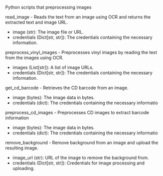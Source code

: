 Python scripts that preprocessing images

read_image - Reads the text from an image using OCR and returns the extracted text and image URL.
- image (str): The image file or URL.
- credentials (Dict[str, str]): The credentials containing the necessary information.

preprocess_vinyl_images - Preprocesses vinyl images by reading the text from the images using OCR.
- images (List[str]): A list of image URLs.
- credentials (Dict[str, str]): The credentials containing the necessary information.

get_cd_barcode - Retrieves the CD barcode from an image.
- image (bytes): The image data in bytes.
- credentials (dict): The credentials containing the necessary informatio

preprocess_cd_images - Preprocesses CD images to extract barcode information
- image (bytes): The image data in bytes.
- credentials (dict): The credentials containing the necessary informatio

remove_background - Remove background from an image and upload the resulting image.
- image_url (str): URL of the image to remove the background from.
- credentials (Dict[str, str]): Credentials for image processing and uploading.